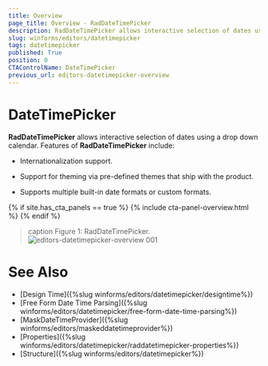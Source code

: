 ```yaml
---
title: Overview
page_title: Overview - RadDateTimePicker
description: RadDateTimePicker allows interactive selection of dates using a drop down calendar. 
slug: winforms/editors/datetimepicker
tags: datetimepicker
published: True
position: 0
CTAControlName: DateTimePicker
previous_url: editors-datetimepicker-overview
---
```


# DateTimePicker


__RadDateTimePicker__ allows interactive selection of dates using a drop down calendar. Features of __RadDateTimePicker__ include:

* Internationalization support.

* Support for theming via pre-defined themes that ship with the product.

* Supports multiple built-in date formats or custom formats.

{% if site.has_cta_panels == true %}
{% include cta-panel-overview.html %}
{% endif %}

>caption Figure 1: RadDateTimePicker.
![editors-datetimepicker-overview 001](images/editors-datetimepicker-overview001.png)


# See Also

* [Design Time]({%slug winforms/editors/datetimepicker/designtime%})
* [Free Form Date Time Parsing]({%slug winforms/editors/datetimepicker/free-form-date-time-parsing%})
* [MaskDateTimeProvider]({%slug winforms/editors/maskeddatetimeprovider%})
* [Properties]({%slug winforms/editors/datetimepicker/raddatetimepicker-properties%})
* [Structure]({%slug winforms/editors/datetimepicker%})
